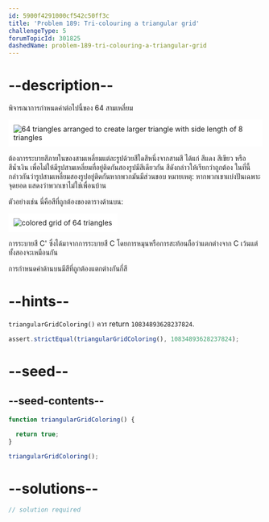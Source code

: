 ```yaml
---
id: 5900f4291000cf542c50ff3c
title: 'Problem 189: Tri-colouring a triangular grid'
challengeType: 5
forumTopicId: 301825
dashedName: problem-189-tri-colouring-a-triangular-grid
---
```


# --description--

พิจารณาการกำหนดค่าต่อไปนี้ของ 64 สามเหลี่ยม

<img class="img-responsive center-block" alt="64 triangles arranged to create larger triangle with side length of 8 triangles" src="https://cdn.freecodecamp.org/curriculum/project-euler/tri-colouring-a-triangular-grid-1.gif" style="background-color: white; padding: 10px;">

ต้องการระบายสีภายในของสามเหลี่ยมแต่ละรูปด้วยสีใดสีหนึ่งจากสามสี ได้แก่ สีแดง สีเขียว หรือสีน้ำเงิน เพื่อไม่ให้มีรูปสามเหลี่ยมที่อยู่ติดกันสองรูปมีสีเดียวกัน สีดังกล่าวให้เรียกว่าถูกต้อง ในที่นี้ กล่าวกันว่ารูปสามเหลี่ยมสองรูปอยู่ติดกันหากพวกมันมีส่วนขอบ หมายเหตุ: หากพวกเขาแบ่งปันเฉพาะจุดยอด แสดงว่าพวกเขาไม่ใช่เพื่อนบ้าน

ตัวอย่างเช่น นี่คือสีที่ถูกต้องของตารางด้านบน:

<img class="img-responsive center-block" alt="colored grid of 64 triangles" src="https://cdn.freecodecamp.org/curriculum/project-euler/tri-colouring-a-triangular-grid-2.gif" style="background-color: white; padding: 10px;">

การระบายสี C' ซึ่งได้มาจากการระบายสี C โดยการหมุนหรือการสะท้อนถือว่าแตกต่างจาก C เว้นแต่ทั้งสองจะเหมือนกัน

การกำหนดค่าด้านบนมีสีที่ถูกต้องแตกต่างกันกี่สี

# --hints--

`triangularGridColoring()` ควร return `10834893628237824`.

```js
assert.strictEqual(triangularGridColoring(), 10834893628237824);
```

# --seed--

## --seed-contents--

```js
function triangularGridColoring() {

  return true;
}

triangularGridColoring();
```

# --solutions--

```js
// solution required
```

